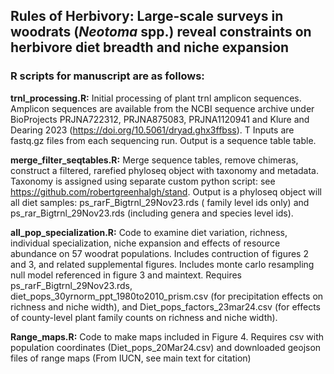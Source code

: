 ## Rules of Herbivory: Large-scale surveys in woodrats (*Neotoma* spp.) reveal constraints on herbivore diet breadth and niche expansion

### R scripts for manuscript are as follows:
__trnl_processing.R:__ Initial processing of plant trnl amplicon sequences. Amplicon sequences are available from the NCBI sequence archive under BioProjects PRJNA722312, PRJNA875083, PRJNA1120941 and Klure and Dearing 2023 (https://doi.org/10.5061/dryad.ghx3ffbss).  T Inputs are fastq.gz files from each sequencing run. Output is a sequence table table.

__merge_filter_seqtables.R:__ Merge sequence tables, remove chimeras, construct a filtered, rarefied phyloseq object with taxonomy and metadata. Taxonomy is assigned using separate custom python script: see https://github.com/robertgreenhalgh/stand. Output is a phyloseq object will all diet samples: ps_rarF_Bigtrnl_29Nov23.rds ( family level ids only) and ps_rar_Bigtrnl_29Nov23.rds (including genera and species level ids).

__all_pop_specialization.R:__ Code to examine diet variation, richness, individual specialization, niche expansion and effects of resource abundance on 57 woodrat populations. Includes contruction of figures 2 and 3, and related supplemental figures. Includes monte carlo resampling null model referenced in figure 3 and maintext. Requires ps_rarF_Bigtrnl_29Nov23.rds, diet_pops_30yrnorm_ppt_1980to2010_prism.csv (for precipitation effects on richness and niche width), and Diet_pops_factors_23mar24.csv (for effects of county-level plant family counts on richness and niche width).

__Range_maps.R:__ Code to make maps included in Figure 4. Requires csv with population coordinates (Diet_pops_20Mar24.csv) and downloaded geojson files of range maps (From IUCN, see main text for citation)
